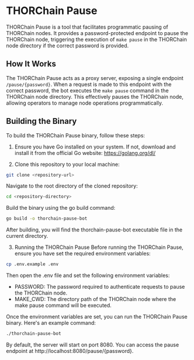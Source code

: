 # THORChain Pause

THORChain Pause is a tool that facilitates programmatic pausing of THORChain nodes. It provides a password-protected endpoint to pause the THORChain node, triggering the execution of `make pause` in the THORChain node directory if the correct password is provided.

## How It Works

The THORChain Pause acts as a proxy server, exposing a single endpoint `/pause/{password}`. When a request is made to this endpoint with the correct password, the bot executes the `make pause` command in the THORChain node directory. This effectively pauses the THORChain node, allowing operators to manage node operations programmatically.

## Building the Binary

To build the THORChain Pause binary, follow these steps:

1. Ensure you have Go installed on your system. If not, download and install it from the official Go website: https://golang.org/dl/

2. Clone this repository to your local machine:

```sh
git clone <repository-url>
```

Navigate to the root directory of the cloned repository:

```sh
cd <repository-directory>
```

Build the binary using the go build command:

```sh
go build -o thorchain-pause-bot
```

After building, you will find the thorchain-pause-bot executable file in the current directory.

3. Running the THORChain Pause
   Before running the THORChain Pause, ensure you have set the required environment variables:

```sh
cp .env.example .env
```

Then open the .env file and set the following environment variables:

- PASSWORD: The password required to authenticate requests to pause the THORChain node.
- MAKE_CWD: The directory path of the THORChain node where the make pause command will be executed.

Once the environment variables are set, you can run the THORChain Pause binary. Here's an example command:

```sh
./thorchain-pause-bot
```

By default, the server will start on port 8080. You can access the pause endpoint at http://localhost:8080/pause/{password}.
